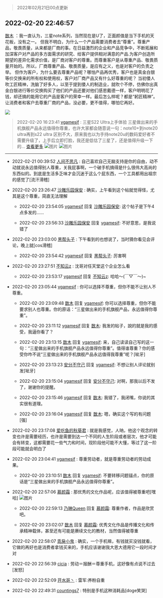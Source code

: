 > 2022年02月21日00点更新
<link rel="stylesheet" href="https://cdn.jsdelivr.net/gh/taotie6/sampleJSON@main/css/photo_show.css">
<meta name="referrer" content="no-referrer" />


 ## 2022-02-20 22:46:57 

 [㪚木](https://www.coolapk.com/feed/33704647?shareKey=MDVjMTg1YTE0YjI4NjIxMjU3YzI~) ：我一直认为，三星note系列，当然现在是U了，正面颜值是当下手机的天花板，没有之一。
但我不明白，为什么一个产品需要消费者去“尊重”。尊重产品，敬畏质量，从来都是厂商的事。在日益激烈的企业和产品竞争中<!--break-->，不断拓展和加深客户对产品的多方面需求的研究、给客户提供相对满意的产品.为客户创造所期望的差异化需求价值，是厂商对客户的尊重。而尊重客户是从尊重产品、敬畏质量开始的。所以，厂商尊重产品、敬畏质量，是应有之义，也是对客户的负责之举。
但作为客户，为什么要去尊重产品呢？哪怕产品再优秀，客户也是真金白银等价交换来的所有权和使用权，客户对厂商产品又有什么好尊重的呢？
当初倭人吹工匠精神，洗脑了好多人，以至于提到倭人的制造业，就吹个不停，仿佛你出真金白银进行等价交换购买了他们的产品还要对他们感恩戴德一样，客户明明花了钱，却还搞的能用它的产品是客户的荣幸一样。最后怎么样呢？都是“躬匠精神”。
让消费者和客户去尊重厂商的产品，没必要，更不值得，哪怕它再好。 

<div class="album">
<img class="img-item" src="https://image.coolapk.com/feed/2020/0511/21/1081091_45bad8f3_4880_7713@356x200.gif" />
</div>

> 2022-02-20 16:23:41 
> [vgamesjf](https://www.coolapk.com/feed/33695360?shareKey=NDRhZDIzODUwNmI1NjIxMjU3YzI~) : 三星S22 Ultra上手体验 三星做出来的手机旗舰产品永远值得你尊重，也许大家都会随意说一句：note10+到note20 ultra再到s22 ultra 区别不大，原来我也以为手持note20u的数码爱好者不需要升级了，上手后立即打脸，我还是低估了三星了，还是值得升级一下的... <a href="">查看更多</a> 
![图片](https://image.coolapk.com/feed/2022/0220/16/306306_338a7441_5365_9456_446@2497x3320.jpeg)
![图片](https://image.coolapk.com/feed/2022/0220/16/306306_16e0294e_5365_9462_165@2494x3325.jpeg)

 ------- 

- 2022-02-21 00:39:52 [人间不思凡](uid=2080265) : 自己喜欢自己无脑支持是你的自由，动不动就说永远值得别人尊重，关我屁事啊，一个破手机搞得是什么很伟大高尚的东西似的。到底是生活多乏味才会沉迷于这么个屁东西，一个工具都用出祖宗的感觉了[流汗滑稽] 

- 2022-02-20 23:26:47 [沙雕乐园保安](uid=17790626) : 确实，上午看到这个帖就觉得怪，尤其是这个尊重，简直无法理解 

    - 2022-02-20 23:54:05 [vgamesjf](uid=306306) 回复 [沙雕乐园保安](uid=17790626): 这个帖子是下午4点多发的…… 

    - 2022-02-20 23:56:33 [沙雕乐园保安](uid=17790626) 回复 [vgamesjf](uid=306306): 不好意思，是我说错了 

- 2022-02-20 23:03:00 [黑帮头子](uid=2838832) : 下午看到的也想说了，当时猜你看见会评论，晚上就[cos滑稽] 

    - 2022-02-20 23:54:42 [vgamesjf](uid=306306) 回复 [黑帮头子](uid=2838832): 厉害啊 

- 2022-02-20 23:27:51 [不知云z](uid=5657858) : 沈哥对任天堂这个企业怎么看 

    - 2022-02-20 23:53:17 [vgamesjf](uid=306306) 回复 [不知云z](uid=5657858): 哈哈～(￣▽￣～)~ 

- 2022-02-20 23:05:44 [vgamesjf](uid=306306) : 你可以选择不尊重，但你不能不让别人不尊重。 

    - 2022-02-20 23:09:48 [㪚木](uid=1081091) 回复 [vgamesjf](uid=306306): 你可以选择尊重，但你不能要求别人也尊重。你的原话：“三星做出来的手机旗舰产品，永远值得你尊重”。 

    - 2022-02-20 23:11:12 [vgamesjf](uid=306306) 回复 [㪚木](uid=1081091): 我发的帖子，說的就是我的感受，我逼你看了？ 

    - 2022-02-20 23:13:15 [㪚木](uid=1081091) 回复 [vgamesjf](uid=306306): 来，自己读读自己写的这一句：“三星做出来的手机旗舰产品永远值得你尊重”。值得谁尊重？你的感受你咋不说“三星做出来的手机旗舰产品永远值得我尊重”呢？[呲牙] 

    - 2022-02-20 23:13:23 [安分不守己](uid=708582) 回复 [vgamesjf](uid=306306): 不想让别人评论就别发[呲牙] 

    - 2022-02-20 23:15:04 [vgamesjf](uid=306306) 回复 [安分不守己](uid=708582): 对啊，那我以后不发了，谢谢你的提醒。 

    - 2022-02-20 23:15:46 [vgamesjf](uid=306306) 回复 [㪚木](uid=1081091): 我错了，我闭嘴，你说的其实很有道理。 

    - 2022-02-20 23:16:04 [vgamesjf](uid=306306) 回复 [㪚木](uid=1081091): 嗯，确实这个写的有问题[强] 

- 2022-02-20 23:17:08 [爱吃鱼的秋葵君](uid=1197189) : 就是我感觉，人呐，他这个观念的转变也许是需要经历，也许是需要到达一个不同的人生阶段或者层次，他才可能会有转变，这都需要花一些气力和时间，现阶段他可能不大懂，等过了这一阶段可能就会明白了 

- 2022-02-20 23:04:41 [vgamesjf](uid=306306) : 尊重劳动者，就是尊重劳动者的劳动成果。 

    - 2022-02-20 23:10:51 [㪚木](uid=1081091) 回复 [vgamesjf](uid=306306): 不要转移问题锚点，你的原话是“三星做出来的手机旗舰产品永远值得你尊重”。 

- 2022-02-20 22:57:06 [慕颜霜](uid=3801065) : 那优秀的文化作品呢，应该值得被尊重吧[嘿哈] ![图片](https://image.coolapk.com/feed/2022/0220/22/3801065_9a8f725c_9025_3745_305@1080x2835.jpeg)

    - 2022-02-20 22:59:13 [乃琳Queen](uid=2370903) 回复 [慕颜霜](uid=3801065): 尊重作者，作品是欣赏吧。 

    - 2022-02-20 23:02:07 [㪚木](uid=1081091) 回复 [慕颜霜](uid=3801065): 优秀文化作品是传播文化和传承精神载体，甚至还有可能是赓续文化的教材，当然值得被尊重 

- 2022-02-20 22:58:07 [乖戾小鬼](uid=3038000) : 确实，一个手机嘛，有钱就买没钱就看，它做的再好也是消费者拿钱买来的，手机应该谢谢我大恩大德用它一段时间才对 

- 2022-02-20 22:56:39 [cicia](uid=6177749) : 劳动＝报酬＝尊重手机，这好像有点说不过去[发怒] 

- 2022-02-20 22:52:09 [开水哥丶](uid=608451) : 雷军:养粉自重 

- 2022-02-20 22:49:31 [countings7](uid=4259157) : 特别是手机这种消耗品[doge笑哭] 

